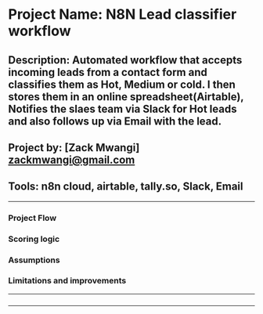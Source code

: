 # Project Name: N8N Lead classifier workflow
## Description: Automated workflow that accepts incoming leads from a contact form and classifies them as Hot, Medium or cold. I then stores them in an online spreadsheet(Airtable), Notifies the slaes team via Slack for Hot leads and also follows up via Email with the lead.

## Project by: [Zack Mwangi] <zackmwangi@gmail.com>
## Tools: n8n cloud, airtable, tally.so, Slack, Email
---
### Project Flow

### Scoring logic

### Assumptions

### Limitations and improvements


---
### 
---